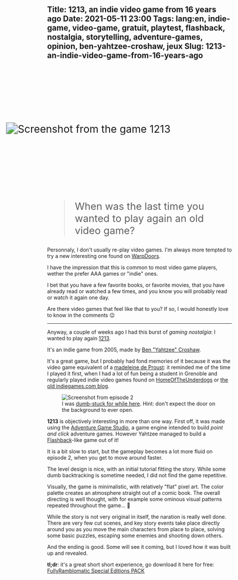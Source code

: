 Title: 1213, an indie video game from 16 years ago
Date: 2021-05-11 23:00
Tags: lang:en, indie-game, video-game, gratuit, playtest, flashback, nostalgia, storytelling, adventure-games, opinion, ben-yahtzee-croshaw, jeux
Slug: 1213-an-indie-video-game-from-16-years-ago
---

<img alt="Screenshot from the game 1213" class="small" src="images/2021/05/1213.gif">

> When was the last time you wanted to play again an old video game?

Personnaly, I don't usually re-play video games.
I'm always more tempted to try a new interesting one found on [WarpDoors](https://www.warpdoor.com).

I have the impression that this is common to most video game players,
wether the prefer AAA games or "indie" ones.

I bet that you have a few favorite books, or favorite movies,
that you have already read or watched a few times,
and you know you will probably read or watch it again one day.

Are there video games that feel like that to you?
If so, I would honestly love to know in the comments 😉

---

Anyway, a couple of weeks ago I had this burst of _gaming nostalgia_:
I wanted to play again [1213](http://www.fullyramblomatic.com/1213/).

It's an indie game from 2005, made by [Ben "Yahtzee" Croshaw](https://yzcroshaw.itch.io).

It's a great game, but I probably had fond memories of it because
it was the video game equivalent of a
[madeleine de Proust](https://www.thelocal.fr/20190814/french-expression-of-the-day-madeleine-de-proust/):
it reminded me of the time I played it first,
when I had a lot of fun being a student in Grenoble
and regularly played indie video games found on [HomeOfTheUnderdogs](http://www.homeoftheunderdogs.net)
or [the old indiegames.com blog](https://web.archive.org/web/20160205021421/http://indiegames.com/index.html).

<figure>
  <img alt="Screenshot from episode 2" src="images/2021/05/1213-elevator.png">
  <figcaption>I was <a href="https://www.adventuregamestudio.co.uk/forums/index.php?topic=59096.msg636635703">dumb-stuck for while here</a>. Hint: don't expect the door on the background to ever open.</figcaption>
</figure>

**1213** is objectively interesting in more than one way.
First off, it was made using the [Adventure Game Studio](https://www.adventuregamestudio.co.uk),
a game engine intended to build _point and click_ adventure games.
However Yahtzee managed to build a [Flashback](https://en.wikipedia.org/wiki/Flashback_%281992_video_game%29)-like
game out of it!

It is a bit slow to start, but the gameplay becomes a lot more fluid on episode 2,
when you get to move around faster.

The level design is nice, with an initial tutorial fitting the story.
While some dumb backtracking is sometime needed,
I did not find the game repetitive.

Visually, the game is minimalistic, with relatively "flat" pixel art.
The color palette creates an atmosphere straight out of a comic book.
The overall directing is well thought, with for example some ominous visual patterns repeated throughout the game... 👀

While the story is not very original in itself,
the naration is really well done.
There are very few cut scenes,
and key story events take place directly around you as you move the main characters from place to place,
solving some basic puzzles, escaping some enemies and shooting down others.

And the ending is good.
Some will see it coming, but I loved how it was built up and revealed.

**tl;dr**: it's a great short short experience, go download it here for free:
[FullyRamblomatic Special Editions PACK](http://www.g4g.it/2009/11/30/fullyramblomatic-special-editions-pack/)

<style>
img.small {
    transform: scale(2);
    image-rendering: optimizeSpeed;
    margin: 10rem auto;
}
blockquote { font-size: 1.7rem; }
</style>
